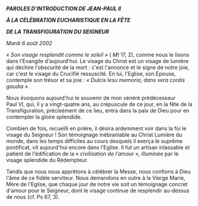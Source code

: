 ***PAROLES D'INTRODUCTION DE JEAN-PAUL II***

***À LA CÉLÉBRATION EUCHARISTIQUE EN LA FÊTE***

***DE LA TRANSFIGURATION DU SEIGNEUR***

*Mardi 6 août 2002*

*« *Son visage resplendit comme le soleil* »* ( *Mt* 17, 2), comme nous le lisons dans l'Evangile d'aujourd'hui. Le visage du Christ est un visage de lumière qui déchire l'obscurité de la mort : c'est l'annonce et le signe de notre joie, car c'est le visage du Crucifié ressuscité. En lui, l'Eglise, son Epouse, contemple son trésor et sa joie : *« *Dulcis Iesu memoria, dans vera cordis gaudia* »*.

Nous évoquons aujourd'hui le souvenir de mon vénéré prédécesseur Paul VI, qui, il y a vingt-quatre ans, au crépuscule de ce jour, en la fête de la Transfiguration, précisément de ce lieu, entra dans la paix de Dieu pour en contempler la gloire splendide.

Combien de fois, recueilli en prière, il désira ardemment voir dans la foi le visage du Seigneur ! Son témoignage inébranlable au Christ Lumière du monde, dans les temps difficiles au cours desquels il exerça le suprême pontificat, vit aujourd'hui encore dans l'Eglise. Il fut un artisan inlassable et patient de l'édification de la « *civilisation de l'amour* », illuminée par le visage splendide du Rédempteur.

Tandis que nous nous apprêtons à célébrer la Messe, nous confions à Dieu l'âme de ce fidèle serviteur. Nous demandons en outre à la Vierge Marie, Mère de l'Eglise, que chaque jour de notre vie soit un témoignage concret d'amour pour le Seigneur, dont le visage continue de resplendir au-dessus de nous (cf. Ps 67, 3).